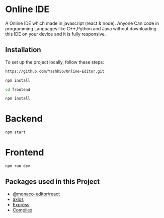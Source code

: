
# Online IDE 

A Online IDE which made in javascript (react & node). Anyone Can code in programming Languages like C++,Python and Java  without downloading this IDE on your device and it is fully responsive. 



## Installation

To set up the project locally, follow these steps:

```bash
https://github.com/Yashh56/Online-Editor.git
```

```bash
npm install
```

```bash
cd frontend
```

```bash
npm install
```

# Backend

```bash
npm start
```

# Frontend 

```bash
npm run dev
```



## Packages used in this Project

 - [@monaco-editor/react](https://www.npmjs.com/package/@monaco-editor/react)
 - [axios](https://npmjs.com/package/axios)
 - [Express](https://expressjs.com/)
 - [Compilex](https://www.npmjs.com/package/compilex)

